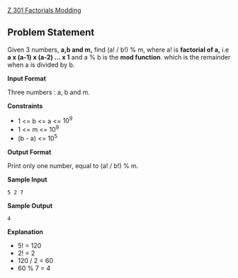 [Z 301 Factorials Modding](https://www.hackerrank.com/contests/may-jun-2023-ccc-lbrce-coding-practice-open/challenges/factorials-modding)

**Problem Statement**
---
Given 3 numbers, **a,b and m,** find (a! / b!) % m, where a! is **factorial of a,** i.e **a x (a-1) x (a-2) ... x 1** and a % b is the **mod function**. which is the remainder when a is divided by b.

**Input Format**

Three numbers : a, b and m.

**Constraints**

- 1 <= b <= a <= $10^9$
- 1 <= m <= $10^9$
- (b - a) <= $10^5$

**Output Format**

Print only one number, equal to (a! / b!) % m.

**Sample Input**

```
5 2 7
```

**Sample Output**

```
4
```

**Explanation**

- 5! = 120
- 2! = 2
- 120 / 2 = 60
- 60 % 7 = 4